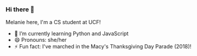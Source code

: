 ### Hi there 👋

<!--
**mel4ni3/mel4ni3** is a ✨ _special_ ✨ repository because its `README.md` (this file) appears on your GitHub profile.

Here are some ideas to get you started:

- 🔭 I’m currently working on ...
- 🌱 I’m currently learning ...
- 👯 I’m looking to collaborate on ...
- 🤔 I’m looking for help with ...
- 💬 Ask me about ...
- 📫 How to reach me: ...
- 😄 Pronouns: ...
- ⚡ Fun fact: ...
-->

Melanie here, I'm a CS student at UCF!

- 🌱 I’m currently learning Python and JavaScript
- 😄 Pronouns: she/her
- ⚡ Fun fact: I've marched in the Macy's Thanksgiving Day Parade (2018)!
